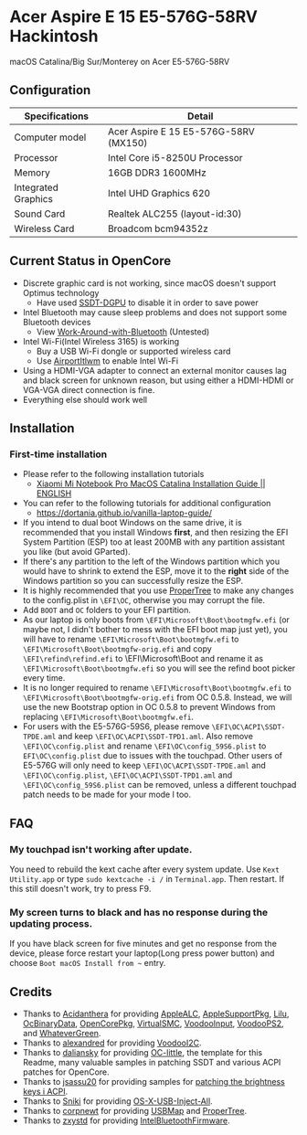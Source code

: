 
# Acer Aspire E 15 E5-576G-58RV Hackintosh

macOS Catalina/Big Sur/Monterey on Acer E5-576G-58RV

## Configuration

| Specifications | Detail                                                  |
| ------------------- | ------------------------------------------- |
| Computer model      | Acer Aspire E 15 E5-576G-58RV (MX150)      |
| Processor           | Intel Core i5-8250U Processor     |
| Memory              | 16GB DDR3 1600MHz              |
| Integrated Graphics | Intel UHD Graphics 620                     |
| Sound Card          | Realtek ALC255 (layout-id:30)           |
| Wireless Card       | Broadcom bcm94352z                        |


## Current Status in OpenCore

- Discrete graphic card is not working, since macOS doesn't support Optimus technology
  - Have used [SSDT-DGPU](EFI/OC/ACPI/SSDT-DGPU.dsl) to disable it in order to save power
- Intel Bluetooth may cause sleep problems and does not support some Bluetooth devices
  - View [Work-Around-with-Bluetooth](https://github.com/daliansky/XiaoMi-Pro/wiki/Work-Around-with-Bluetooth) (Untested)
- Intel Wi-Fi(Intel Wireless 3165) is working
  - Buy a USB Wi-Fi dongle or supported wireless card
  - Use [AirportItlwm](https://github.com/OpenIntelWireless/itlwm) to enable Intel Wi-Fi
- Using a HDMI-VGA adapter to connect an external monitor causes lag and black screen for unknown reason, but using either a HDMI-HDMI or VGA-VGA direct connection is fine.
- Everything else should work well



## Installation

### First-time installation

- Please refer to the following installation tutorials
  - [Xiaomi Mi Notebook Pro MacOS Catalina Installation Guide || ENGLISH](https://bit.ly/34biTqw)
- You can refer to the following tutorials for additional configuration
   - https://dortania.github.io/vanilla-laptop-guide/
- If you intend to dual boot Windows on the same drive, it is recommended that you install Windows **first**, and then resizing the EFI System Partition (ESP) too at least 200MB with any partition assistant you like (but avoid GParted). 
- If there's any partition to the left of the Windows partition which you would have to shrink to extend the ESP, move it to the **right** side of the Windows partition so you can successfully resize the ESP.
- It is highly recommended that you use [ProperTree](https://github.com/corpnewt/ProperTree) to make any changes to the config.plist in `\EFI\OC`, otherwise you may corrupt the file.
- Add `BOOT` and `OC` folders to your EFI partition.
- As our laptop is only boots from `\EFI\Microsoft\Boot\bootmgfw.efi` (or maybe not, I didn't bother to mess with the EFI boot map just yet), you will have to rename `\EFI\Microsoft\Boot\bootmgfw.efi` to `\EFI\Microsoft\Boot\bootmgfw-orig.efi` and copy `\EFI\refind\refind.efi` to \EFI\Microsoft\Boot and rename it as `\EFI\Microsoft\Boot\bootmgfw.efi` so you will see the refind boot picker every time.
- It is no longer required to rename `\EFI\Microsoft\Boot\bootmgfw.efi` to `\EFI\Microsoft\Boot\bootmgfw-orig.efi` from OC 0.5.8. Instead, we will use the new Bootstrap option in OC 0.5.8 to prevent Windows from replacing `\EFI\Microsoft\Boot\bootmgfw.efi`.
- For users with the E5-576G-59S6, please remove `\EFI\OC\ACPI\SSDT-TPDE.aml` and keep `\EFI\OC\ACPI\SSDT-TPD1.aml`. Also remove `\EFI\OC\config.plist` and rename `\EFI\OC\config_59S6.plist` to `EFI\OC\config.plist` due to issues with the touchpad. Other users of E5-576G will only need to keep `\EFI\OC\ACPI\SSDT-TPDE.aml` and `\EFI\OC\config.plist`, `\EFI\OC\ACPI\SSDT-TPD1.aml` and `\EFI\OC\config_59S6.plist` can be removed, unless a different touchpad patch needs to be made for your mode l too.

## FAQ

### My touchpad isn't working after update.

You need to rebuild the kext cache after every system update. Use `Kext Utility.app` or type `sudo kextcache -i /` in `Terminal.app`. Then restart. If this still doesn't work, try to press F9.

### My screen turns to black and has no response during the updating process.

If you have black screen for five minutes and get no response from the device, please force restart your laptop(Long press power button) and choose `Boot macOS Install from ~` entry.


## Credits

- Thanks to [Acidanthera](https://github.com/acidanthera) for providing [AppleALC](https://github.com/acidanthera/AppleALC), [AppleSupportPkg](https://github.com/acidanthera/AppleSupportPkg),  [Lilu](https://github.com/acidanthera/Lilu), [OcBinaryData](https://github.com/acidanthera/OcBinaryData), [OpenCorePkg](https://github.com/acidanthera/OpenCorePkg), [VirtualSMC](https://github.com/acidanthera/VirtualSMC), [VoodooInput](https://github.com/acidanthera/VoodooInput), [VoodooPS2](https://github.com/acidanthera/VoodooPS2), and [WhateverGreen](https://github.com/acidanthera/WhateverGreen).
- Thanks to [alexandred](https://github.com/alexandred) for providing [VoodooI2C](https://github.com/alexandred/VoodooI2C).
- Thanks to [daliansky](https://github.com/daliansky) for providing [OC-little](https://github.com/daliansky/OC-little), the template for this Readme, many valuable samples in patching SSDT and various ACPI patches for OpenCore.
- Thanks to [jsassu20](https://github.com/jsassu20) for providing samples for [patching the brightness keys i ACPI](https://github.com/jsassu20/OpenCore-HotPatching-Guide/tree/master/17-Brightness%20Shortcut%20Patch).
- Thanks to [Sniki](https://github.com/Sniki) for providing [OS-X-USB-Inject-All](https://github.com/Sniki/OS-X-USB-Inject-All).
- Thanks to [corpnewt](https://github.com/corpnewt) for providing [USBMap](https://github.com/corpnewt/USBMap) and [ProperTree](https://github.com/corpnewt/ProperTree).
- Thanks to [zxystd](https://github.com/zxystd) for providing [IntelBluetoothFirmware](https://github.com/zxystd/IntelBluetoothFirmware).
